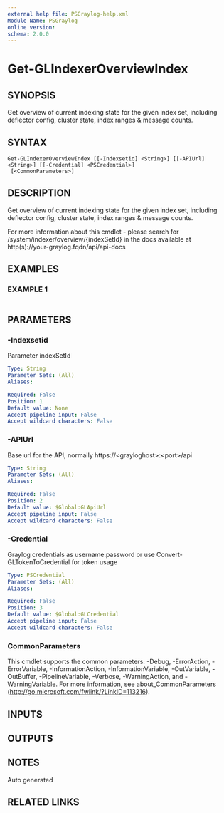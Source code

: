 ```yaml
---
external help file: PSGraylog-help.xml
Module Name: PSGraylog
online version:
schema: 2.0.0
---
```


# Get-GLIndexerOverviewIndex

## SYNOPSIS
Get overview of current indexing state for the given index set, including deflector config, cluster state, index ranges & message counts.

## SYNTAX

```
Get-GLIndexerOverviewIndex [[-Indexsetid] <String>] [[-APIUrl] <String>] [[-Credential] <PSCredential>]
 [<CommonParameters>]
```

## DESCRIPTION
Get overview of current indexing state for the given index set, including deflector config, cluster state, index ranges & message counts.


For more information about this cmdlet - please search for /system/indexer/overview/{indexSetId} in the docs available at http(s)://your-graylog.fqdn/api/api-docs

## EXAMPLES

### EXAMPLE 1
```

```

## PARAMETERS

### -Indexsetid
Parameter indexSetId

```yaml
Type: String
Parameter Sets: (All)
Aliases:

Required: False
Position: 1
Default value: None
Accept pipeline input: False
Accept wildcard characters: False
```

### -APIUrl
Base url for the API, normally https://\<grayloghost\>:\<port\>/api

```yaml
Type: String
Parameter Sets: (All)
Aliases:

Required: False
Position: 2
Default value: $Global:GLApiUrl
Accept pipeline input: False
Accept wildcard characters: False
```

### -Credential
Graylog credentials as username:password or use Convert-GLTokenToCredential for token usage

```yaml
Type: PSCredential
Parameter Sets: (All)
Aliases:

Required: False
Position: 3
Default value: $Global:GLCredential
Accept pipeline input: False
Accept wildcard characters: False
```

### CommonParameters
This cmdlet supports the common parameters: -Debug, -ErrorAction, -ErrorVariable, -InformationAction, -InformationVariable, -OutVariable, -OutBuffer, -PipelineVariable, -Verbose, -WarningAction, and -WarningVariable.
For more information, see about_CommonParameters (http://go.microsoft.com/fwlink/?LinkID=113216).

## INPUTS

## OUTPUTS

## NOTES
Auto generated

## RELATED LINKS
